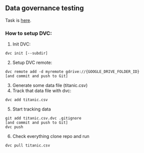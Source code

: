 ## Data governance testing

Task is [here](https://docs.google.com/document/d/1pAr39LnEju5najG11CtCFxv0yCTBzyceUUQVWVCi09Q/edit).

### How to setup DVC:
1. Init DVC:
```
dvc init [--subdir] 
```
2. Setup DVC remote:
```
dvc remote add -d myremote gdrive://{GOOGLE_DRIVE_FOLDER_ID}
[and commit and push to Git]
```
3. Generate some data file (titanic.csv)
4. Track that data file with dvc:
```
dvc add titanic.csv
```
5. Start tracking data
```
git add titanic.csv.dvc .gitignore
[and commit and push to Git]
dvc push
```
6. Check everything
clone repo and run
```
dvc pull titanic.csv
```